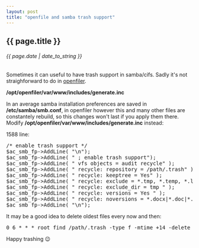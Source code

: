 ```yaml
---
layout: post
title: "openfile and samba trash support"
---
```


## {{ page.title }}

###### {{ page.date | date_to_string }}

Sometimes it can useful to have trash support in samba/cifs. Sadly it's not straighforward to do in [openfiler](http://www.openfiler.com/).

**/opt/openfiler/var/www/includes/generate.inc**

In an average samba installation preferences are saved in **/etc/samba/smb.conf**, in openfiler however this and many other files are constantely rebuild, so this changes won't last if you apply them there. Modify **/opt/openfiler/var/www/includes/generate.inc** instead:

1588 line:
 
<pre>
/* enable trash support */
$ac_smb_fp-&gt;AddLine( "\n");
$ac_smb_fp-&gt;AddLine( " ; enable trash support");
$ac_smb_fp-&gt;AddLine( " vfs objects = audit recycle" );
$ac_smb_fp-&gt;AddLine( " recycle: repository = /path/.trash" );
$ac_smb_fp-&gt;AddLine( " recycle: keeptree = Yes" );
$ac_smb_fp-&gt;AddLine( " recycle: exclude = *.tmp, *.temp, *.log, *.ldb" );
$ac_smb_fp-&gt;AddLine( " recycle: exclude_dir = tmp " );
$ac_smb_fp-&gt;AddLine( " recycle: versions = Yes " );
$ac_smb_fp-&gt;AddLine( " recycle: noversions = *.docx|*.doc|*.xls|*xlsx|*.ppt|*.odt" );
$ac_smb_fp-&gt;AddLine( "\n");
</pre>

It may be a good idea to delete oldest files every now and then:

<pre>
0 6 * * * root find /path/.trash -type f -mtime +14 -delete &gt; /dev/null
</pre>

Happy trashing &#128521;
